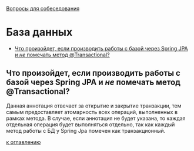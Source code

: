 [Вопросы для собеседования](README.md)

# База данных
+ [Что произойдет, если производить работы с базой через Spring JPA и _не_ помечать метод @Transactional?](#что-произойдет-если-производить-работы-с-базой-через-Spring-JPA-и-не-помечать-метод-@Transactional?)


## Что произойдет, если производить работы с базой через Spring JPA и _не_ помечать метод @Transactional?
Данная аннотация отвечает за открытие и закрытие транзакции, тем самым предоставляет атомарность всех операций, выполненных в рамках метода. В случае, если аннотация не будет указана, то каждая отдельная операция будет выполняться отдельно, так как каждый метод работы с БД у Spring Jpa помечен как транзакционный.

[к оглавлению](#Базы-данных)
